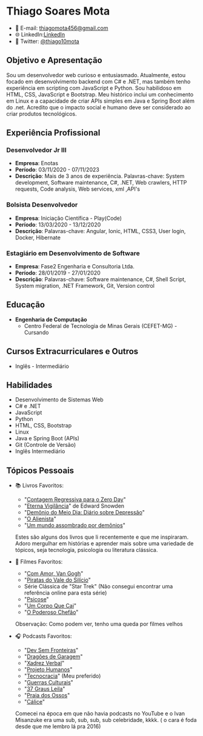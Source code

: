 # Thiago Soares Mota
- 📧 E-mail: thiagomota456@gmail.com
- 🌐 LinkedIn:[LinkedIn](https://www.linkedin.com/in/thiago-soares-m-4413b7129/)
- 📱 Twitter: [@thiago10mota](https://twitter.com/thiago10mota)

## Objetivo e Apresentação

Sou um desenvolvedor web curioso e entusiasmado. Atualmente, estou focado em desenvolvimento backend com C# e .NET, mas também tenho experiência em scripting com JavaScript e Python. Sou habilidoso em HTML, CSS, JavaScript e Bootstrap. Meu histórico inclui um conhecimento em Linux e a capacidade de criar APIs simples em Java e Spring Boot além do .net. Acredito que o impacto social e humano deve ser considerado ao criar produtos tecnológicos.

## Experiência Profissional

### Desenvolvedor Jr III
- **Empresa**: Enotas
- **Período**: 03/11/2020 - 07/11/2023
- **Descrição**: Mais de 3 anos de experiência. Palavras-chave: System development, Software maintenance, C#, .NET, Web crawlers, HTTP requests, Code analysis, Web services, xml ,API's

### Bolsista Desenvolvedor
- **Empresa**: Iniciação Científica - Play(Code)
- **Período**: 13/03/2020 - 13/12/2020
- **Descrição**: Palavras-chave: Angular, Ionic, HTML, CSS3, User login, Docker, Hibernate

### Estagiário em Desenvolvimento de Software
- **Empresa**: Fase2 Engenharia e Consultoria Ltda.
- **Período**: 28/01/2019 - 27/01/2020
- **Descrição**: Palavras-chave: Software maintenance, C#, Shell Script, System migration, .NET Framework, Git, Version control

## Educação

- **Engenharia de Computação**
  - Centro Federal de Tecnologia de Minas Gerais (CEFET-MG) - Cursando

## Cursos Extracurriculares e Outros

- Inglês - Intermediário

## Habilidades

- Desenvolvimento de Sistemas Web
- C# e .NET
- JavaScript
- Python
- HTML, CSS, Bootstrap
- Linux
- Java e Spring Boot (APIs)
- Git (Controle de Versão)
- Inglês Intermediário

## Tópicos Pessoais

- 📚 Livros Favoritos:
  - "[Contagem Regressiva para o Zero Day](https://www.amazon.com.br/Contagem-Regressiva-para-Zero-Day/dp/8550806036)"
  - "[Eterna Vigilância](https://www.amazon.com.br/Eterna-Vigil%C3%A2ncia-Edward-Snowden/dp/8551005721)" de Edward Snowden
  - "[Demônio do Meio Dia: Diário sobre Depressão](https://www.amazon.com.br/Dem%C3%B4nio-do-Meio-Dia-Depress%C3%A3o/dp/8535924851)"
  - "[O Alienista](https://www.amazon.com.br/Alienista-Machado-Assis/dp/857232532X)"
  - "[Um mundo assombrado por demônios](https://www.amazon.com.br/mundo-assombrado-pelos-dem%C3%B4nios/dp/8535925475)"

  Estes são alguns dos livros que li recentemente e que me inspiraram. Adoro mergulhar em histórias e aprender mais sobre uma variedade de tópicos, seja tecnologia, psicologia ou literatura clássica.

- 🎥 Filmes Favoritos:
  - "[Com Amor, Van Gogh](https://www.netflix.com/title/80158018)"
  - "[Piratas do Vale do Silício](https://www.amazon.com.br/Piratas-Vale-Sil%C3%ADcio-Noah-Wyle/dp/B00FFJZH1O)"
  - Série Clássica de "Star Trek" (Não consegui encontrar uma referência online para esta série)
  - "[Psicose](https://www.netflix.com/title/60003155)"
  - "[Um Corpo Que Cai](https://www.amazon.com.br/Corpo-Que-Cai-James-Stewart/dp/B07B8QD4T3)"
  - "[O Poderoso Chefão](https://www.netflix.com/title/238200025)"

  Observação: Como podem ver, tenho uma queda por filmes velhos

- 🎧 Podcasts Favoritos:
  - "[Dev Sem Fronteiras](https://open.spotify.com/show/3YnUt1HhjyKmaU08IXbzZy)"
  - "[Dragões de Garagem](https://open.spotify.com/show/2chpZCn8yElT8lUFclJJaD)"
  - "[Xadrez Verbal](https://open.spotify.com/show/1zuVN1VLBBZ2I1OHea3pPr)"
  - "[Projeto Humanos](https://open.spotify.com/show/6edPFnYFbTxF8xsYdj3J2R)"
  - "[Tecnocracia](https://open.spotify.com/show/3yoBflR3hIlDvi8KDgRPtR)" (Meu preferido)
  - "[Guerras Culturais](https://open.spotify.com/show/3CZetMX5v9eG1vs7Eq3Z8H)"
  - "[37 Graus Leila](https://open.spotify.com/show/2dYTQPhCCbz2T7h8zxPxUL)"
  - "[Praia dos Ossos](https://open.spotify.com/show/2dYTQPhCCbz2T7h8zxPxUL)"
  - "[Cálice](https://open.spotify.com/show/5CnDmMUG0S5bSSw612fsXc)"

  Comecei na época em que não havia podcasts no YouTube e o Ivan Misanzuke era uma sub, sub, sub, sub celebridade, kkkk. ( o cara é foda desde que me lembro lá pra 2016)
